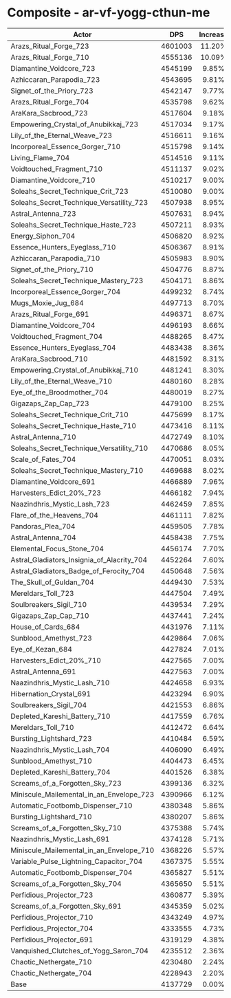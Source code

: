 # Composite - ar-vf-yogg-cthun-me
| Actor | DPS | Increase |
|---|:---:|:---:|
|Arazs_Ritual_Forge_723|4601003|11.20%|
|Arazs_Ritual_Forge_710|4555136|10.09%|
|Diamantine_Voidcore_723|4545199|9.85%|
|Azhiccaran_Parapodia_723|4543695|9.81%|
|Signet_of_the_Priory_723|4542147|9.77%|
|Arazs_Ritual_Forge_704|4535798|9.62%|
|AraKara_Sacbrood_723|4517604|9.18%|
|Empowering_Crystal_of_Anubikkaj_723|4517034|9.17%|
|Lily_of_the_Eternal_Weave_723|4516611|9.16%|
|Incorporeal_Essence_Gorger_710|4515798|9.14%|
|Living_Flame_704|4514516|9.11%|
|Voidtouched_Fragment_710|4511137|9.02%|
|Diamantine_Voidcore_710|4510217|9.00%|
|Soleahs_Secret_Technique_Crit_723|4510080|9.00%|
|Soleahs_Secret_Technique_Versatility_723|4507938|8.95%|
|Astral_Antenna_723|4507631|8.94%|
|Soleahs_Secret_Technique_Haste_723|4507211|8.93%|
|Energy_Siphon_704|4506820|8.92%|
|Essence_Hunters_Eyeglass_710|4506367|8.91%|
|Azhiccaran_Parapodia_710|4505983|8.90%|
|Signet_of_the_Priory_710|4504776|8.87%|
|Soleahs_Secret_Technique_Mastery_723|4504171|8.86%|
|Incorporeal_Essence_Gorger_704|4499232|8.74%|
|Mugs_Moxie_Jug_684|4497713|8.70%|
|Arazs_Ritual_Forge_691|4496371|8.67%|
|Diamantine_Voidcore_704|4496193|8.66%|
|Voidtouched_Fragment_704|4488265|8.47%|
|Essence_Hunters_Eyeglass_704|4483438|8.36%|
|AraKara_Sacbrood_710|4481592|8.31%|
|Empowering_Crystal_of_Anubikkaj_710|4481241|8.30%|
|Lily_of_the_Eternal_Weave_710|4480160|8.28%|
|Eye_of_the_Broodmother_704|4480019|8.27%|
|Gigazaps_Zap_Cap_723|4479100|8.25%|
|Soleahs_Secret_Technique_Crit_710|4475699|8.17%|
|Soleahs_Secret_Technique_Haste_710|4473416|8.11%|
|Astral_Antenna_710|4472749|8.10%|
|Soleahs_Secret_Technique_Versatility_710|4470686|8.05%|
|Scale_of_Fates_704|4470051|8.03%|
|Soleahs_Secret_Technique_Mastery_710|4469688|8.02%|
|Diamantine_Voidcore_691|4466889|7.96%|
|Harvesters_Edict_20%_723|4466182|7.94%|
|Naazindhris_Mystic_Lash_723|4462459|7.85%|
|Flare_of_the_Heavens_704|4461111|7.82%|
|Pandoras_Plea_704|4459505|7.78%|
|Astral_Antenna_704|4458438|7.75%|
|Elemental_Focus_Stone_704|4456174|7.70%|
|Astral_Gladiators_Insignia_of_Alacrity_704|4452264|7.60%|
|Astral_Gladiators_Badge_of_Ferocity_704|4450648|7.56%|
|The_Skull_of_Guldan_704|4449430|7.53%|
|Mereldars_Toll_723|4447504|7.49%|
|Soulbreakers_Sigil_710|4439534|7.29%|
|Gigazaps_Zap_Cap_710|4437441|7.24%|
|House_of_Cards_684|4431976|7.11%|
|Sunblood_Amethyst_723|4429864|7.06%|
|Eye_of_Kezan_684|4427824|7.01%|
|Harvesters_Edict_20%_710|4427565|7.00%|
|Astral_Antenna_691|4427563|7.00%|
|Naazindhris_Mystic_Lash_710|4424658|6.93%|
|Hibernation_Crystal_691|4423294|6.90%|
|Soulbreakers_Sigil_704|4421553|6.86%|
|Depleted_Kareshi_Battery_710|4417559|6.76%|
|Mereldars_Toll_710|4412472|6.64%|
|Bursting_Lightshard_723|4410484|6.59%|
|Naazindhris_Mystic_Lash_704|4406090|6.49%|
|Sunblood_Amethyst_710|4404473|6.45%|
|Depleted_Kareshi_Battery_704|4401526|6.38%|
|Screams_of_a_Forgotten_Sky_723|4399136|6.32%|
|Miniscule_Mailemental_in_an_Envelope_723|4390966|6.12%|
|Automatic_Footbomb_Dispenser_710|4380348|5.86%|
|Bursting_Lightshard_710|4380207|5.86%|
|Screams_of_a_Forgotten_Sky_710|4375388|5.74%|
|Naazindhris_Mystic_Lash_691|4374128|5.71%|
|Miniscule_Mailemental_in_an_Envelope_710|4368226|5.57%|
|Variable_Pulse_Lightning_Capacitor_704|4367375|5.55%|
|Automatic_Footbomb_Dispenser_704|4365827|5.51%|
|Screams_of_a_Forgotten_Sky_704|4365650|5.51%|
|Perfidious_Projector_723|4360877|5.39%|
|Screams_of_a_Forgotten_Sky_691|4345359|5.02%|
|Perfidious_Projector_710|4343249|4.97%|
|Perfidious_Projector_704|4333555|4.73%|
|Perfidious_Projector_691|4319129|4.38%|
|Vanquished_Clutches_of_Yogg_Saron_704|4235512|2.36%|
|Chaotic_Nethergate_710|4230480|2.24%|
|Chaotic_Nethergate_704|4228943|2.20%|
|Base|4137729|0.00%|
